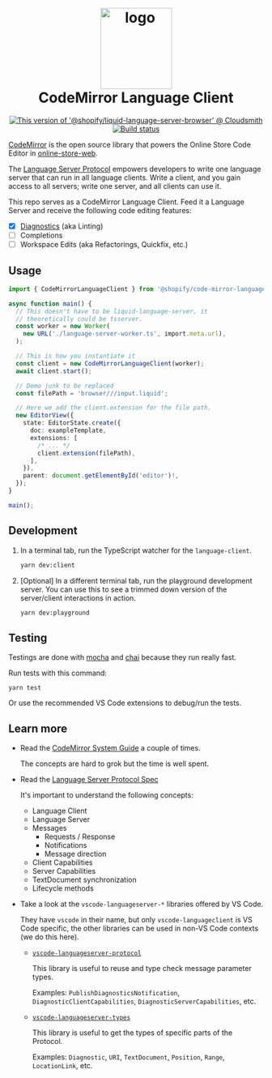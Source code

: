 <h1 align="center" style="position: relative;" >
  <br>
    <img src="https://github.com/Shopify/theme-check-vscode/blob/main/images/shopify_glyph.png?raw=true" alt="logo" width="141" height="160">
  <br>
  CodeMirror Language Client
  <br>
</h1>

<p align="center">
  <a href="https://cloudsmith.io/~shopify/repos/node/packages/detail/npm/@shopify%252Fliquid-language-server-browser/1.1.0/"><img src="https://api-prd.cloudsmith.io/v1/badges/version/shopify/node/npm/@shopify/liquid-language-server-browser/1.1.0/x/?render=true&badge_token=gAAAAABkGaRnk3p4aG7P5qwpNZfD5o8fzU8gR7Rk5WpEnvA7NklmJz71niiLBG15sF0spMs3ZVwF4rUcBrkM7cVx1VuxVlRaLarA6jqdiSb0DBzfFtJPRsM%3D" alt="This version of '@shopify/liquid-language-server-browser' @ Cloudsmith" /></a>
  <a href="https://buildkite.com/shopify/code-mirror-language-client"><img src="https://badge.buildkite.com/7691c1730f5c62151a8c4ae39d21a70cabaa30582f599f7287.svg" alt="Build status"></a>
</p>

[CodeMirror](https://codemirror.net/) is the open source library that powers the Online Store Code Editor in [online-store-web](https://github.com/Shopify/online-store-web).

The [Language Server Protocol](https://microsoft.github.io/language-server-protocol/specifications/lsp/3.17/specification/) empowers developers to write one language server that can run in all language clients. Write a client, and you gain access to all servers; write one server, and all clients can use it.

This repo serves as a CodeMirror Language Client. Feed it a Language Server and receive the following code editing features:

- [x] [Diagnostics]() (aka Linting)
- [ ] Completions
- [ ] Workspace Edits (aka Refactorings, Quickfix, etc.)

## Usage

```typescript
import { CodeMirrorLanguageClient } from '@shopify/code-mirror-language-client';

async function main() {
  // This doesn't have to be liquid-language-server, it
  // theoretically could be tsserver.
  const worker = new Worker(
    new URL('./language-server-worker.ts', import.meta.url),
  );

  // This is how you instantiate it
  const client = new CodeMirrorLanguageClient(worker);
  await client.start();

  // Demo junk to be replaced
  const filePath = 'browser///input.liquid';

  // Here we add the client.extension for the file path.
  new EditorView({
    state: EditorState.create({
      doc: exampleTemplate,
      extensions: [
        /* ... */
        client.extension(filePath),
      ],
    }),
    parent: document.getElementById('editor')!,
  });
}

main();
```

## Development

1. In a terminal tab, run the TypeScript watcher for the `language-client`.

   ```bash
   yarn dev:client
   ```

2. [Optional] In a different terminal tab, run the playground development server. You can use this to see a trimmed down version of the server/client interactions in action.

   ```bash
   yarn dev:playground
   ```

## Testing

Testings are done with [mocha](https://mochajs.org/) and [chai](https://www.chaijs.com/guide/styles/#expect) because they run really fast.

Run tests with this command:

```
yarn test
```

Or use the recommended VS Code extensions to debug/run the tests.

## Learn more

- Read the [CodeMirror System Guide](https://codemirror.net/docs/guide/) a couple of times.

  The concepts are hard to grok but the time is well spent.

- Read the [Language Server Protocol Spec](https://microsoft.github.io/language-server-protocol/specifications/lsp/3.17/specification/)

  It's important to understand the following concepts:

    - Language Client
    - Language Server
    - Messages
      - Requests / Response
      - Notifications
      - Message direction
    - Client Capabilities
    - Server Capabilities
    - TextDocument synchronization
    - Lifecycle methods

-  Take a look at the `vscode-languageserver-*` libraries offered by VS Code.

   They have `vscode` in their name, but only `vscode-languageclient` is VS Code specific, the other libraries can be used in non-VS Code contexts (we do this here).

   -  [`vscode-languageserver-protocol`](https://github.com/microsoft/vscode-languageserver-node/tree/main/protocol)

      This library is useful to reuse and type check message parameter types.

      Examples: `PublishDiagnosticsNotification`, `DiagnosticClientCapabilities`, `DiagnosticServerCapabilities`, etc.

   -  [`vscode-languageserver-types`](https://github.com/microsoft/vscode-languageserver-node/tree/main/types)

      This library is useful to get the types of specific parts of the Protocol. 

      Examples: `Diagnostic`, `URI`, `TextDocument`, `Position`, `Range`, `LocationLink`, etc.

